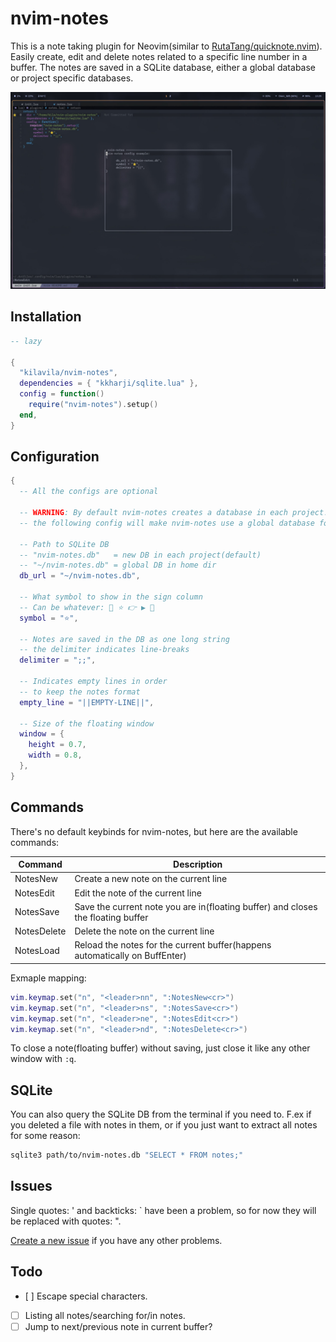 # nvim-notes

This is a note taking plugin for Neovim(similar to <a href="https://github.com/RutaTang/quicknote.nvim">RutaTang/quicknote.nvim</a>).
Easily create, edit and delete notes related to a specific line number in a buffer.
The notes are saved in a SQLite database, either a global database or project specific databases.

<img src="./nvim-notes.jpg" />

## Installation
```lua
-- lazy

{
  "kilavila/nvim-notes",
  dependencies = { "kkharji/sqlite.lua" },
  config = function()
    require("nvim-notes").setup()
  end,
}
```

## Configuration
```lua
{
  -- All the configs are optional

  -- WARNING: By default nvim-notes creates a database in each project!
  -- the following config will make nvim-notes use a global database for all projects

  -- Path to SQLite DB
  -- "nvim-notes.db"   = new DB in each project(default)
  -- "~/nvim-notes.db" = global DB in home dir
  db_url = "~/nvim-notes.db",

  -- What symbol to show in the sign column
  -- Can be whatever: 📌 ⭐ 👉 ▶️ 🔖
  symbol = "⭐",

  -- Notes are saved in the DB as one long string
  -- the delimiter indicates line-breaks
  delimiter = ";;",

  -- Indicates empty lines in order
  -- to keep the notes format
  empty_line = "||EMPTY-LINE||",

  -- Size of the floating window
  window = {
    height = 0.7,
    width = 0.8,
  },
}
```

## Commands
There's no default keybinds for nvim-notes, but here are the available commands:

| Command | Description |
|---------|-------------|
| NotesNew | Create a new note on the current line |
| NotesEdit | Edit the note of the current line |
| NotesSave | Save the current note you are in(floating buffer) and closes the floating buffer |
| NotesDelete | Delete the note on the current line |
| NotesLoad | Reload the notes for the current buffer(happens automatically on BuffEnter) |

Exmaple mapping:
```lua
vim.keymap.set("n", "<leader>nn", ":NotesNew<cr>")
vim.keymap.set("n", "<leader>ns", ":NotesSave<cr>")
vim.keymap.set("n", "<leader>ne", ":NotesEdit<cr>")
vim.keymap.set("n", "<leader>nd", ":NotesDelete<cr>")
```

To close a note(floating buffer) without saving, just close it like any other window with `:q`.

## SQLite

You can also query the SQLite DB from the terminal if you need to.
F.ex if you deleted a file with notes in them, or if you just want to extract all notes for some reason:

```bash
sqlite3 path/to/nvim-notes.db "SELECT * FROM notes;"
```

## Issues
Single quotes: ' and backticks: ` have been a problem, so for now they will be replaced with quotes: ".

[Create a new issue](https://github.com/kilavila/nvim-notes/issues) if you have any other problems.

## Todo

- [ ] Escape special characters.
- [ ] Listing all notes/searching for/in notes.
- [ ] Jump to next/previous note in current buffer?
